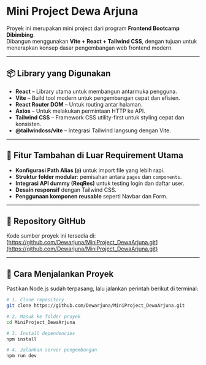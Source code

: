 # Mini Project Dewa Arjuna

Proyek ini merupakan mini project dari program **Frontend Bootcamp Dibimbing**.  
Dibangun menggunakan **Vite + React + Tailwind CSS**, dengan tujuan untuk menerapkan konsep dasar pengembangan web frontend modern.

---

## 📦 Library yang Digunakan

- **React** – Library utama untuk membangun antarmuka pengguna.  
- **Vite** – Build tool modern untuk pengembangan cepat dan efisien.  
- **React Router DOM** – Untuk routing antar halaman.  
- **Axios** – Untuk melakukan permintaan HTTP ke API.  
- **Tailwind CSS** – Framework CSS utility-first untuk styling cepat dan konsisten.  
- **@tailwindcss/vite** – Integrasi Tailwind langsung dengan Vite.  

---

## 🌟 Fitur Tambahan di Luar Requirement Utama

- **Konfigurasi Path Alias (`@`)** untuk import file yang lebih rapi.  
- **Struktur folder modular**: pemisahan antara `pages` dan `components`.  
- **Integrasi API dummy (ReqRes)** untuk testing login dan daftar user.  
- **Desain responsif** dengan Tailwind CSS.  
- **Penggunaan komponen reusable** seperti Navbar dan Form.  

---

## 🔗 Repository GitHub

Kode sumber proyek ini tersedia di:  
[https://github.com/Dewarjuna/MiniProject_DewaArjuna.git](https://github.com/Dewarjuna/MiniProject_DewaArjuna.git)

---

## 🚀 Cara Menjalankan Proyek

Pastikan Node.js sudah terpasang, lalu jalankan perintah berikut di terminal:

```bash
# 1. Clone repository
git clone https://github.com/Dewarjuna/MiniProject_DewaArjuna.git

# 2. Masuk ke folder proyek
cd MiniProject_DewaArjuna

# 3. Install dependencies
npm install

# 4. Jalankan server pengembangan
npm run dev

